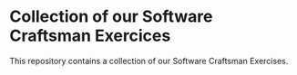 # Collection of our Software Craftsman Exercices

This repository contains a collection of our Software Craftsman Exercises.